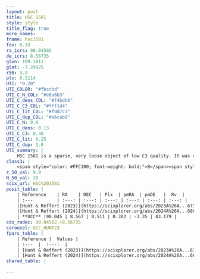 ```yaml
---
layout: post
title: HSC 1581
style: style
title_flag: true
more_names: 
fname: hsc1581
fov: 0.33
ra_icrs: 90.04502
de_icrs: 8.56735
glon: 199.3811
glat: -7.29925
r50: 9.9
plx: 0.5114
UTI: "0.20"
UTI_COLOR: "#fbccbd"
UTI_C_N_COL: "#e0a6b3"
UTI_C_dens_COL: "#f4bdb6"
UTI_C_C3_COL: "#fff1d4"
UTI_C_lit_COL: "#fdd7c3"
UTI_C_dup_COL: "#a6cab9"
UTI_C_N: 0.0
UTI_C_dens: 0.13
UTI_C_C3: 0.38
UTI_C_lit: 0.25
UTI_C_dup: 1.0
UTI_summary: |
    HSC 1581 is a sparse, very loose object of low C3 quality. It was recently reported in the literature.<br><br><span style="color: #99180f; font-weight: bold;">Warning: </span>contains less than 25 stars with <i>P>0.5</i> estimated.
class3: |
    <span style="color: #FFC300; font-weight: bold;">B</span><span style="color: red; font-weight: bold;">C</span>
r_50_val: 9.9
N_50_val: 20
scix_url: HSC%201581
posit_table: |
    | Reference    | RA    | DEC   | Plx  | pmRA  | pmDE   |  Rv  |
    | :---         | :---: | :---: | :---: | :---: | :---: | :---: |
    |[Hunt & Reffert (2023)](https://scixplorer.org/abs/2023A%26A...673A.114H) | 90.066 | 8.566 | 0.51 | 0.305 | -3.318 | -- |
    |[Hunt & Reffert (2024)](https://scixplorer.org/abs/2024A%26A...686A..42H) | 90.066 | 8.566 | 0.51 | 0.305 | -3.318 | -- |
    | **UCC** |90.045 | 8.567 | 0.511 | 0.302 | -3.35 | 43.179 | 
cds_radec: 90.04502,+8.56735
carousel: UCC_HUNT23
fpars_table: |
    | Reference |  Values |
    | :---  |  :---:  |
    | [Hunt & Reffert (2023)](https://scixplorer.org/abs/2023A%26A...673A.114H) | `AV50=0.557, diffAV50=0.718, MOD50=11.31, logAge50=8.477` |
    | [Hunt & Reffert (2024)](https://scixplorer.org/abs/2024A%26A...686A..42H) | `MassJ=55.6887` |
shared_table: |
    
---
```

